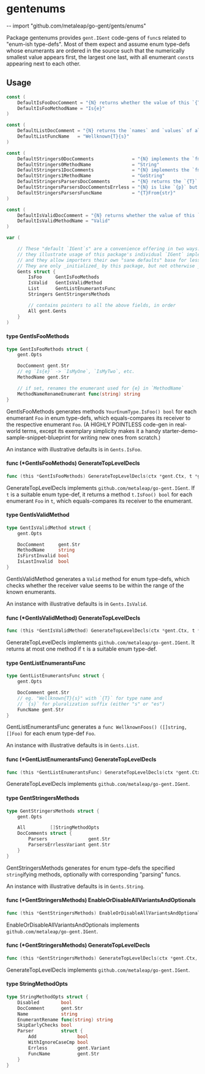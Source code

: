 # gentenums
--
    import "github.com/metaleap/go-gent/gents/enums"

Package gentenums provides `gent.IGent` code-gens of `func`s related to
"enum-ish type-defs". Most of them expect and assume enum type-defs whose
enumerants are ordered in the source such that the numerically smallest value
appears first, the largest one last, with all enumerant `const`s appearing next
to each other.

## Usage

```go
const (
	DefaultIsFooDocComment = "{N} returns whether the value of this `{T}` equals `{e}`."
	DefaultIsFooMethodName = "Is{e}"
)
```

```go
const (
	DefaultListDocComment = "{N} returns the `names` and `values` of all {n} well-known `{T}` enumerants."
	DefaultListFuncName   = "Wellknown{T}{s}"
)
```

```go
const (
	DefaultStringers0DocComments              = "{N} implements the `fmt.Stringer` interface."
	DefaultStringers0MethodName               = "String"
	DefaultStringers1DocComments              = "{N} implements the `fmt.GoStringer` interface."
	DefaultStringers1MethodName               = "GoString"
	DefaultStringersParsersDocComments        = "{N} returns the `{T}` represented by `{s}` (as returned by `{T}.{str}`, {caseSensitivity}), or an `error` if none exists."
	DefaultStringersParsersDocCommentsErrless = "{N} is like `{p}` but returns `{fallback}` for unrecognized inputs."
	DefaultStringersParsersFuncName           = "{T}From{str}"
)
```

```go
const (
	DefaultIsValidDocComment = "{N} returns whether the value of this `{T}` is between `{fn}` ({fh}) and `{ln}` ({lh})."
	DefaultIsValidMethodName = "Valid"
)
```

```go
var (

	// These "default `IGent`s" are a convenience offering in two ways:
	// they illustrate usage of this package's individual `IGent` implementers' fields,
	// and they allow importers their own "sane defaults" base for less-noisy tweaking.
	// They are only _initialized_ by this package, but not otherwise _used_ by it.
	Gents struct {
		IsFoo     GentIsFooMethods
		IsValid   GentIsValidMethod
		List      GentListEnumerantsFunc
		Stringers GentStringersMethods

		// contains pointers to all the above fields, in order
		All gent.Gents
	}
)
```

#### type GentIsFooMethods

```go
type GentIsFooMethods struct {
	gent.Opts

	DocComment gent.Str
	// eg `Is{e}` -> `IsMyOne`, `IsMyTwo`, etc.
	MethodName gent.Str

	// if set, renames the enumerant used for {e} in `MethodName`
	MethodNameRenameEnumerant func(string) string
}
```

GentIsFooMethods generates methods `YourEnumType.IsFoo() bool` for each
enumerant `Foo` in enum type-defs, which equals-compares its receiver to the
respective enumerant `Foo`. (A HIGHLY POINTLESS code-gen in real-world terms,
except its exemplary simplicity makes it a handy
starter-demo-sample-snippet-blueprint for writing new ones from scratch.)

An instance with illustrative defaults is in `Gents.IsFoo`.

#### func (*GentIsFooMethods) GenerateTopLevelDecls

```go
func (this *GentIsFooMethods) GenerateTopLevelDecls(ctx *gent.Ctx, t *gent.Type) (yield Syns)
```
GenerateTopLevelDecls implements `github.com/metaleap/go-gent.IGent`. If `t` is
a suitable enum type-def, it returns a method `t.IsFoo() bool` for each
enumerant `Foo` in `t`, which equals-compares its receiver to the enumerant.

#### type GentIsValidMethod

```go
type GentIsValidMethod struct {
	gent.Opts

	DocComment     gent.Str
	MethodName     string
	IsFirstInvalid bool
	IsLastInvalid  bool
}
```

GentIsValidMethod generates a `Valid` method for enum type-defs, which checks
whether the receiver value seems to be within the range of the known enumerants.

An instance with illustrative defaults is in `Gents.IsValid`.

#### func (*GentIsValidMethod) GenerateTopLevelDecls

```go
func (this *GentIsValidMethod) GenerateTopLevelDecls(ctx *gent.Ctx, t *gent.Type) (yield Syns)
```
GenerateTopLevelDecls implements `github.com/metaleap/go-gent.IGent`. It returns
at most one method if `t` is a suitable enum type-def.

#### type GentListEnumerantsFunc

```go
type GentListEnumerantsFunc struct {
	gent.Opts

	DocComment gent.Str
	// eg. "Wellknown{T}{s}" with `{T}` for type name and
	// `{s}` for pluralization suffix (either "s" or "es")
	FuncName gent.Str
}
```

GentListEnumerantsFunc generates a `func WellknownFoos() ([]string, []Foo)` for
each enum type-def `Foo`.

An instance with illustrative defaults is in `Gents.List`.

#### func (*GentListEnumerantsFunc) GenerateTopLevelDecls

```go
func (this *GentListEnumerantsFunc) GenerateTopLevelDecls(ctx *gent.Ctx, t *gent.Type) (yield Syns)
```
GenerateTopLevelDecls implements `github.com/metaleap/go-gent.IGent`.

#### type GentStringersMethods

```go
type GentStringersMethods struct {
	gent.Opts

	All         []StringMethodOpts
	DocComments struct {
		Parsers               gent.Str
		ParsersErrlessVariant gent.Str
	}
}
```

GentStringersMethods generates for enum type-defs the specified `string`ifying
methods, optionally with corresponding "parsing" funcs.

An instance with illustrative defaults is in `Gents.String`.

#### func (*GentStringersMethods) EnableOrDisableAllVariantsAndOptionals

```go
func (this *GentStringersMethods) EnableOrDisableAllVariantsAndOptionals(enabled bool)
```
EnableOrDisableAllVariantsAndOptionals implements
`github.com/metaleap/go-gent.IGent`.

#### func (*GentStringersMethods) GenerateTopLevelDecls

```go
func (this *GentStringersMethods) GenerateTopLevelDecls(ctx *gent.Ctx, t *gent.Type) (yield Syns)
```
GenerateTopLevelDecls implements `github.com/metaleap/go-gent.IGent`.

#### type StringMethodOpts

```go
type StringMethodOpts struct {
	Disabled        bool
	DocComment      gent.Str
	Name            string
	EnumerantRename func(string) string
	SkipEarlyChecks bool
	Parser          struct {
		Add               bool
		WithIgnoreCaseCmp bool
		Errless           gent.Variant
		FuncName          gent.Str
	}
}
```
